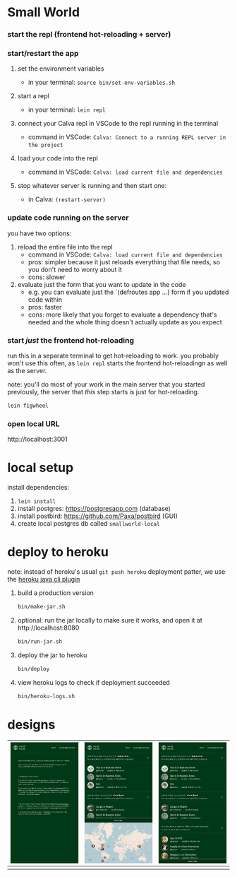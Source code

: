 # Small World

### start the repl (frontend hot-reloading + server)
### start/restart the app
1. set the environment variables
   - in your terminal: `source bin/set-env-variables.sh`

2. start a repl
   - in your terminal: `lein repl`

3. connect your Calva repl in VSCode to the repl running in the terminal
   - command in VSCode: `Calva: Connect to a running REPL server in the project`

4. load your code into the repl
   - command in VSCode: `Calva: load current file and dependencies`

5. stop whatever server is running and then start one: 
   - in Calva: `(restart-server)`

### update code running on the server
you have two options:

1. reload the entire file into the repl
   - command in VSCode: `Calva: load current file and dependencies`
   - pros: simpler because it just reloads everything that file needs, so you don't need to worry about it
   - cons: slower
2. evaluate just the form that you want to update in the code
   - e.g. you can evaluate just the `(defroutes app ...) form if you updated code within
   - pros: faster
   - cons: more likely that you forget to evaluate a dependency that's needed and the whole thing doesn't actually update as you expect

### start *just* the frontend hot-reloading
run this in a separate terminal to get hot-reloading to work.  you probably won't use this often, as `lein repl` starts the frontend hot-reloadingn as well as the server.

note: you'll do most of your work in the main server that you started previously, the server that _this_ step starts is just for hot-reloading.

```clojure
lein figwheel
```

### open local URL

http://localhost:3001

# local setup

install dependencies:

1. `lein install`
2. install postgres: https://postgresapp.com (database)
3. install postbird: https://github.com/Paxa/postbird (GUI)
4. create local postgres db called `smallworld-local`

# deploy to heroku

note: instead of heroku's usual `git push heroku` deployment patter, we use the [heroku java cli plugin](https://devcenter.heroku.com/articles/deploying-executable-jar-files)

1. build a production version
   ```sh
   bin/make-jar.sh
   ```

2. optional: run the jar locally to make sure it works, and open it at http://localhost:8080
   ```sh
   bin/run-jar.sh
   ```

3. deploy the jar to heroku
   ```sh
   bin/deploy
   ```

4. view heroku logs to check if deployment succeeded
   ```sh
   bin/heroku-logs.sh
   ```

# designs

| ![](dev/design%20mocks/about.png) | ![](dev/design%20mocks/main%20screen%20map.jpg) | ![](dev/design%20mocks/main%20screen.jpg) |
| -                                 | -                                                | -                                         |
|                                   |                                                  |                                           |